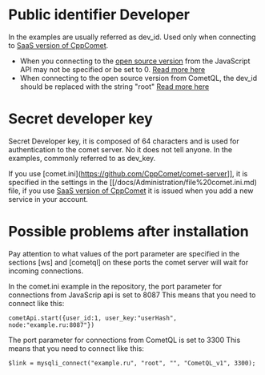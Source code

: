  
# Public identifier Developer

In the examples are usually referred as dev_id. Used only when connecting to [SaaS version of CppComet](https://comet-server.com).
  * When you connecting to the [open source version](https://github.com/CppComet/comet-server) from the JavaScript API may not be specified or be set to 0. [Read more here](https://comet-server.com/wiki/doku.php/en:comet:saas)
  * When connecting to the open source version from CometQL, the dev_id should be replaced with the string "root" [Read more here](https://comet-server.com/wiki/doku.php/en:comet:saas)

# Secret developer key

Secret Developer key, it is composed of 64 characters and is used for authentication to the comet server. No it does not tell anyone. In the examples, commonly referred to as dev_key. 
 
If you use [comet.ini](https://github.com/CppComet/comet-server]], it is specified in the settings in the [[/docs/Administration/file%20comet.ini.md) file, if you use [SaaS version of CppComet](https://comet-server.com) it is issued when you add a new service in your account.

# Possible problems after installation
 
Pay attention to what values of the port parameter are specified in the sections [ws] and [cometql] on these ports the comet server will wait for incoming connections.

In the comet.ini example in the repository, the port parameter for connections from JavaScrip api is set to 8087
This means that you need to connect like this:

```
cometApi.start({user_id:1, user_key:"userHash", node:"example.ru:8087"})
```


The port parameter for connections from CometQL is set to 3300
This means that you need to connect like this:

```
$link = mysqli_connect("example.ru", "root", "", "CometQL_v1", 3300);
```


 
 